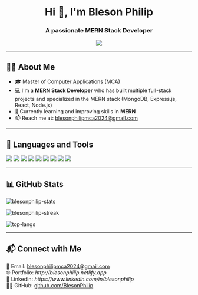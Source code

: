 <html>
 <body>
  <h1 align="center">Hi 👋, I'm Bleson Philip</h1>
<h3 align="center">A passionate MERN Stack Developer</h3>

<p align="center">
  <img src="https://readme-typing-svg.herokuapp.com/?lines=Full+Stack+Web+Developer;MERN+Stack+Specialist;Always+learning+new+things!&center=true&width=500&height=45">
</p>

---

<h2>🙋‍♂️ About Me</h2>

<ul>
  <li>🎓 Master of Computer Applications (MCA)</li>
  <li>💻 I'm a <strong>MERN Stack Developer</strong> who has built multiple full-stack projects and specialized in the MERN stack (MongoDB, Express.js, React, Node.js)</li>
  <li>🌱 Currently learning and improving skills in <strong>MERN</strong> </li>
  <li>📫 Reach me at: <a href="mailto:blesonphilipmca2024@gmail.com">blesonphilipmca2024@gmail.com</a></li>
</ul>

---

<h2>🚀 Languages and Tools</h2>

<p align="left">
  <img src="https://img.shields.io/badge/HTML5-E34F26?style=for-the-badge&logo=html5&logoColor=white"/>
  <img src="https://img.shields.io/badge/CSS3-1572B6?style=for-the-badge&logo=css3&logoColor=white"/>
  <img src="https://img.shields.io/badge/JavaScript-F7DF1E?style=for-the-badge&logo=javascript&logoColor=black"/>
  <img src="https://img.shields.io/badge/React-20232A?style=for-the-badge&logo=react&logoColor=61DAFB"/>
  <img src="https://img.shields.io/badge/Node.js-339933?style=for-the-badge&logo=nodedotjs&logoColor=white"/>
  <img src="https://img.shields.io/badge/Express.js-000000?style=for-the-badge&logo=express&logoColor=white"/>
  <img src="https://img.shields.io/badge/MongoDB-4EA94B?style=for-the-badge&logo=mongodb&logoColor=white"/>
  <img src="https://img.shields.io/badge/PHP-777BB4?style=for-the-badge&logo=php&logoColor=white"/>
  <img src="https://img.shields.io/badge/Python-3776AB?style=for-the-badge&logo=python&logoColor=white"/>
</p>

---

<h2>📊 GitHub Stats</h2>

<p align="left">
  <img src="https://github-readme-stats.vercel.app/api?username=BlesonPhilip&show_icons=true&theme=radical" alt="blesonphilip-stats"/>
</p>

<p align="left">
  <img src="https://streak-stats.demolab.com/?user=BlesonPhilip&theme=radical" alt="blesonphilip-streak"/>
</p>

<p align="left">
  <img src="https://github-readme-stats.vercel.app/api/top-langs/?username=BlesonPhilip&layout=compact&theme=radical" alt="top-langs"/>
</p>

---

<h2>📬 Connect with Me</h2>

<p align="left">
  📧 Email: <a href="mailto:blesonphilipmca2024@gmail.com">blesonphilipmca2024@gmail.com</a><br>
  🌐 Portfolio: <em>http://blesonphilip.netlify.app</em><br>
  💼 LinkedIn: <em>https://www.linkedin.com/in/blesonphilip</em><br>
  🧑‍💻 GitHub: <a href="https://github.com/BlesonPhilip">github.com/BlesonPhilip</a>
</p>


 </body>
</html>

